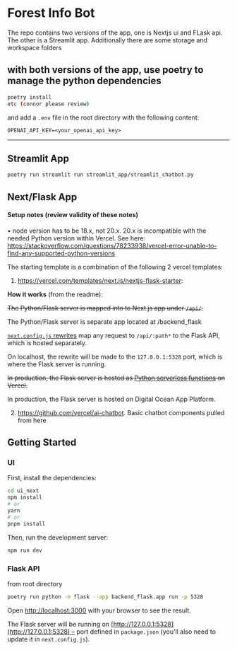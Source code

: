 # Forest Info Bot

The repo contains two versions of the app, one is Nextjs ui and FLask api.
The other is a Streamlit app.
Additionally there are some storage and workspace folders

## with both versions of the app, use poetry to manage the python dependencies

```bash
poetry install
etc (connor please review)
```

and add a `.env` file in the root directory with the following content:

```
OPENAI_API_KEY=<your_openai_api_key>
```

---

## Streamlit App

```bash
poetry run streamlit run streamlit_app/streamlit_chatbot.py
```

## Next/Flask App

#### Setup notes (review validity of these notes)

• node version has to be 18.x, not 20.x. 20.x is incompatible with the needed Python version within Vercel.
See here: https://stackoverflow.com/questions/78233938/vercel-error-unable-to-find-any-supported-python-versions

The starting template is a combination of the following 2 vercel templates:

1. https://vercel.com/templates/next.js/nextjs-flask-starter:

**How it works** (from the readme):

<s>The Python/Flask server is mapped into to Next.js app under `/api/`.</s>

The Python/Flask server is separate app located at /backend_flask

[`next.config.js` rewrites](https://github.com/vercel/examples/blob/main/python/nextjs-flask/next.config.js) map any request to `/api/:path*` to the Flask API, which is hosted separately.

On localhost, the rewrite will be made to the `127.0.0.1:5328` port, which is where the Flask server is running.

<s>In production, the Flask server is hosted as [Python serverless functions](https://vercel.com/docs/concepts/functions/serverless-functions/runtimes/python) on Vercel.</s>

In production, the Flask server is hosted on Digital Ocean App Platform.

2. https://github.com/vercel/ai-chatbot. Basic chatbot components pulled from here

## Getting Started

### UI

First, install the dependencies:

```bash
cd ui_next
npm install
# or
yarn
# or
pnpm install
```

Then, run the development server:

```bash
npm run dev
```

### Flask API

from root directory

```bash
poetry run python -m flask --app backend_flask.app run -p 5328
```

Open [http://localhost:3000](http://localhost:3000) with your browser to see the result.

The Flask server will be running on [http://127.0.0.1:5328](http://127.0.0.1:5328) – port defined in `package.json` (you'll also need to update it in `next.config.js`).
